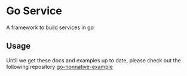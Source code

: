 # Go Service

A framework to build services in go

## Usage

Until we get these docs and examples up to date, please check out the following repository [go-nonnative-example](https://github.com/alexfalkowski/go-nonnative-example)
